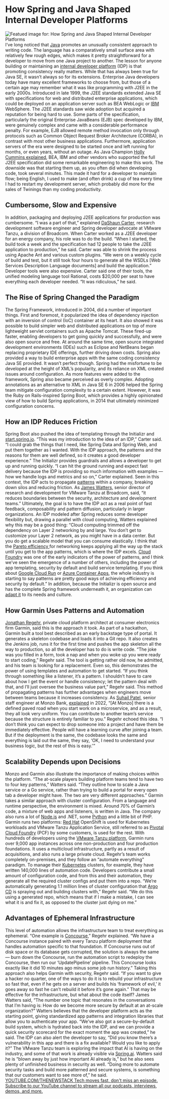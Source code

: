 # How Spring and Java Shaped Internal Developer Platforms
![Featued image for: How Spring and Java Shaped Internal Developer Platforms](https://cdn.thenewstack.io/media/2024/03/3bea1e0b-spring-java-idp-1024x576.jpg)
I’ve long noticed that
[Java](https://roadmap.sh/java) promotes an unusually consistent approach to writing code. The language has a comparatively small surface area with relatively few rough edges, which makes it pretty straightforward for a developer to move from one Java project to another. The lesson for anyone building or maintaining an [internal developer platform](https://thenewstack.io/year-in-review-platform-engineering-still-run-by-spreadsheet/) (IDP) is that promoting consistency really matters.
While that has always been true for Java SE, it wasn’t always so for its extensions. Enterprise Java developers today have many excellent frameworks to choose from, but those of a certain age may remember what it was like programming with J2EE in the early 2000s. Introduced in late 1999, the J2EE standards extended Java SE with specifications for web and distributed enterprise applications, which could be deployed on an application server such as BEA WebLogic or
[IBM](https://www.ibm.com?utm_content=inline-mention) WebSphere.
The J2EE standards saw wide adoption but acquired a reputation for being hard to use. Some parts of the specification, particularly the original Enterprise JavaBeans (EJB) spec developed by IBM, were genuinely complex and came with a considerable performance penalty. For example, EJB allowed remote method invocation only through protocols such as Common Object Request Broker Architecture (CORBA), in contrast with most other business applications.
Furthermore, application servers of the era were designed to be started once and left running for months, or even years, without an outage. As Java Champion
[Holly Cummins explained](https://www.youtube.com/watch?v=7bvQXb3Nv0E), BEA, IBM and other vendors who supported the full J2EE specification did some remarkable engineering to make this work. The downside was that starting them up, as you often did when developing code, took several minutes. This made it hard for a developer to maintain flow; being English, I used to make (and often drink) a cup of tea every time I had to restart my development server, which probably did more for the sales of Twinings than my coding productivity.
## Cumbersome, Slow and Expensive
In addition, packaging and deploying J2EE applications for production was cumbersome. “I was a part of that,” explained
[DaShaun Carter](https://www.linkedin.com/in/dashaun/), research development software engineer and Spring developer advocate at VMware Tanzu, a division of Broadcom. When Carter worked as a J2EE developer for an energy company, his role was to do the build. “When I started, the build took a week and the specification had 12 people to take the J2EE application to production,” he said. Carter was able to shrink the process using Apache Ant and various custom plugins. “We were on a weekly cycle of build and test, but it still took four hours to generate all the WSDLs [Web Services Description Language documents] and build the application.”
Developer tools were also expensive. Carter said one of their tools, the unified modeling language tool Rational, costs $20,000 per seat to have everything each developer needed. “It was ridiculous,” he said.
## The Rise of Spring Changed the Paradigm
The Spring Framework, introduced in 2004, did a number of important things. First and foremost, it popularized the idea of dependency injection with an inversion of control (IoC) container at its heart. It also showed it was possible to build simpler web and distributed applications on top of more lightweight servlet containers such as Apache Tomcat. These fired-up faster, enabling developers to get going quickly and successfully, and were also open source and free. At around the same time, open source integrated development environments (IDEs) such as Eclipse and NetBeans began replacing proprietary IDE offerings, further driving down costs.
Spring also provided a way to build enterprise apps with the same coding consistency Java SE provided.
It wasn’t perfect though. Spring had the misfortune to be developed at the height of XML’s popularity, and its reliance on XML created issues around configuration. As more features were added to the framework, Spring also became perceived as overly complex.
Adopting annotations as an alternative to XML in Java SE 6 in 2006 helped the Spring team mitigate configuration complexity to a certain extent. However, it was the Ruby on Rails-inspired Spring Boot, which provides a highly opinionated view of how to build Spring applications, in 2014 that ultimately minimized configuration concerns.
## How an IDP Reduces Friction
Spring Boot also pushed the idea of templating through the Initializr and
[start.spring.io](http://start.spring.io). “This was my introduction to the idea of an IDP,” Carter said. “I could grab the things that I need, like Spring Data and Spring Web, and put them together as I wanted. With the IDP approach, the patterns and the reasons for them are well defined, so it creates a good developer experience.”
The Initializr provides guardrails and allows a developer to get up and running quickly. “I can hit the ground running and expect fast delivery because the IDP is providing so much information with examples — how we handle logs and metrics and so on,” Carter explained.
Seen in this context, the IDP acts to propagate
[patterns](https://thenewstack.io/6-patterns-for-platform-engineering-success/) within a company, breaking down silos and reducing friction. As [James Watters](https://tanzu.vmware.com/content/authors/james-watters), senior director of research and development for VMware Tanzu at Broadcom, said, “it reduces boundaries between the security, architecture and development teams.” Ultimately, the goal is to have the IDP act as a real point of fast feedback, composability and pattern diffusion, particularly in larger organizations.
An IDP modeled after Spring reduces some developer flexibility but, drawing a parallel with cloud computing, Watters explained why this may be a good thing:
“Cloud computing trimmed off the dependency on Layer 2 networking by and large. You don’t get to customize your Layer 2 network, as you might have in a data center. But you do get a scalable model that you can consume elastically. I think that the
[Pareto efficiency ](https://en.wikipedia.org/wiki/Pareto_efficiency)for networking keeps applying all the way up the stack until you get to the app patterns, which is where the IDP excels. [Cloud Foundry](https://twitter.com/fintanr/status/1420511314875715585?s=20) was one of the early indicators of the power of patterns, and I think we’ve seen the emergence of a number of others, including the power of app templating, security by default and build service templating. If you think about [Google Cloud Run](https://cloud.google.com/run?hl=en) or [Azure Container Apps](https://learn.microsoft.com/en-us/azure/container-apps/overview), the whole industry is starting to say patterns are pretty good ways of achieving efficiency and security by default.”
In addition, because the Initializr is open source and has the complete Spring framework underneath it, an organization can
[adapt it](https://thenewstack.io/use-of-spring-shifts-toward-modern-apps-and-architecture/) to its needs and culture.
## How Garmin Uses Patterns and Automation
[Jonathan Regehr](https://www.linkedin.com/in/jonathan-regehr/), private cloud platform architect at consumer electronics firm Garmin, said this is the approach it took. As part of a hackathon, Garmin built a tool best described as an early backstage type of portal. It generates a skeleton codebase and loads it into a Git repo. It also creates the Jenkins job, runs it for the first time and pushes the app skeleton all the way to production, so all the developer has to do is write code. “The joke was you filled in a form, took a nap and when you woke up you were ready to start coding,” Regehr said.
The tool is getting rather old now, he admitted, and his team is looking for a replacement. Even so, this demonstrates the power of using templates and automation to get started. “If you think through something like a listener, it’s a pattern. I shouldn’t have to care about how I get the event or handle consistency; let the pattern deal with that, and I’ll just oversee the business value part,” Regehr said.
This method of propagating patterns has further advantages when engineers move between teams because it increases consistency. As
[Suhail Patel](https://www.linkedin.com/in/suhailpatel/), senior staff engineer at Monzo Bank, [explained](https://blog.container-solutions.com/how-monzos-opinionated-platform-and-tools-support-their-developer-experience) in 2022, “[At Monzo] there is a defined paved road when you start work on a microservice, and as a result, they all look very uniform. You can contribute to another team’s service because the structure is entirely familiar to you.”
Regehr echoed this idea. “I don’t think you can expect to drop someone into a project and have them be immediately effective. People will have a learning curve after joining a team. But if the deployment is the same, the codebase looks the same and everything is laid out the same, they say, ‘OK, I need to understand your business logic, but the rest of this is easy.'”
## Scalability Depends upon Decisions
Monzo and Garmin also illustrate the importance of making choices within the platform. “The at-scale players building platform teams tend to have two to four key patterns,” Watters said. “They outline how to scale a Java service or a Go service, rather than trying to build a portal for every open tab a developer might have. The two are very different approaches.”
Garmin takes a similar approach with cluster configuration. From a language and runtime perspective, the environment is mixed. Around 70% of Garmin’s code, a mixture of web apps and listeners, is written in Java. The company also runs a lot of
[Node.js](https://roadmap.sh/nodejs) and .NET, some [Python](https://roadmap.sh/python) and a little bit of PHP.
Garmin runs two platforms:
[Red Hat](https://www.openshift.com/try?utm_content=inline-mention) OpenShift is used for Kubernetes workloads and VMware Tanzu Application Service, still referred to as [Pivotal Cloud Foundry](https://www.cloudfoundry.org) (PCF) by some customers, is used for the rest. With hundreds of developers using the [VMware Tanzu platform](https://thenewstack.io/vmware-expands-tanzu-into-a-full-platform-engineering-environment/), Garmin runs over 9,000 app instances across one non-production and four production foundations. It uses a multicloud infrastructure, partly as a result of acquisitions, and also runs a large private cloud.
Regehr’s team works completely on-premises, and they follow an “automate everything” paradigm. To manage their
[Kubernetes](https://thenewstack.io/kubernetes/) clusters, for example, they have written 140,000 lines of automation code. Developers contribute a small amount of configuration code, and from this and their automation, they generate all the required cluster configs and put them into a repo.
“We’re automatically generating 1.1 million lines of cluster configuration that
[Argo CD](https://argo-cd.readthedocs.io/en/stable/) is spraying out and building clusters with,” Regehr said. “We do this using a generated repo, which means that if I make a mistake, I can see what it is and fix it, as opposed to the cluster just dying on me.”
## Advantages of Ephemeral Infrastructure
This level of automation allows the infrastructure team to treat everything as ephemeral. “One example is
[Concourse](https://concourse-ci.org),” Regehr explained. “We have a Concourse instance paired with every Tanzu platform deployment that handles automation specific to that foundation. If Concourse runs out of disk space or its database gets corrupted, the solution is always the same — burn down the Concourse, run the automation script to redeploy the Concourse, then run our ‘UpdatePipeline’ pipeline. This Concourse looks exactly like it did 10 minutes ago minus some job run history.”
Taking this approach also helps Garmin with security, Regehr said. “If you want to give a hacker no quarter, one of the ways to do it is to rebuild your infrastructure so fast that, even if he gets on a server and builds his ‘framework of evil,’ it goes away so fast he can’t rebuild it before it’s gone again.”
That may be effective for the infrastructure, but what about the code itself? James Watters said, “The number one topic that resonates in the conversations that I’m having is: How do we become more secure by default at an at-scale organization?”
Watters believes that the developer platform acts as the starting point, giving standardized app patterns and integration libraries that allow you to authenticate your app. “We’ve also got a secure-by-default build system, which is hydrated back into the IDP, and we can provide a quick security scorecard for the exact moment the app was created,” he said. The IDP can also alert the developer to say, “Did you know there’s a vulnerability in this app and there is a fix available? Would you like to apply it?”
The VMware Tanzu team is exploring the impact that AI is having on the industry, and some of that work is already visible via
[Spring.ai](https://github.com/spring-projects/spring-ai). Watters said he is “blown away by just how important AI already is,” but he also sees plenty of unfinished business in security as well. “Doing more to automate security tasks and build more patterned and secure systems, is something that our customers want to see more of,” he said. [
YOUTUBE.COM/THENEWSTACK
Tech moves fast, don't miss an episode. Subscribe to our YouTube
channel to stream all our podcasts, interviews, demos, and more.
](https://youtube.com/thenewstack?sub_confirmation=1)